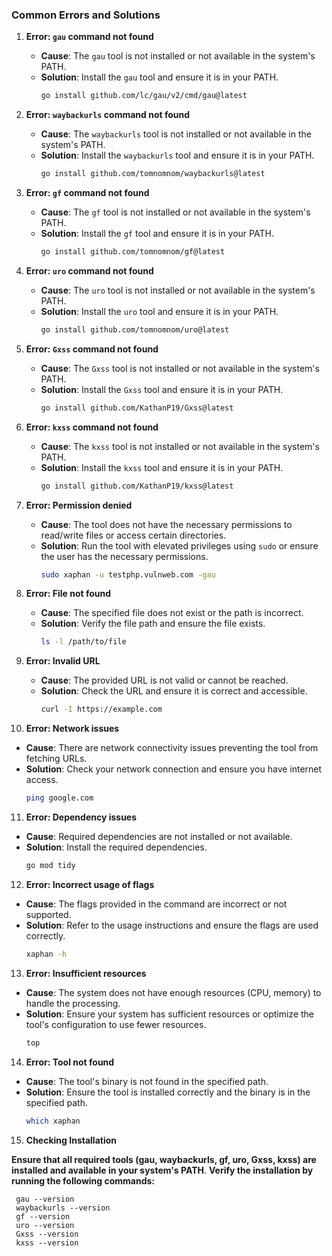 
### Common Errors and Solutions

1. **Error: `gau` command not found**
   - **Cause**: The `gau` tool is not installed or not available in the system's PATH.
   - **Solution**: Install the `gau` tool and ensure it is in your PATH.
     ```sh
     go install github.com/lc/gau/v2/cmd/gau@latest
     ```

2. **Error: `waybackurls` command not found**
   - **Cause**: The `waybackurls` tool is not installed or not available in the system's PATH.
   - **Solution**: Install the `waybackurls` tool and ensure it is in your PATH.
     ```sh
     go install github.com/tomnomnom/waybackurls@latest
     ```

3. **Error: `gf` command not found**
   - **Cause**: The `gf` tool is not installed or not available in the system's PATH.
   - **Solution**: Install the `gf` tool and ensure it is in your PATH.
     ```sh
     go install github.com/tomnomnom/gf@latest
     ```

4. **Error: `uro` command not found**
   - **Cause**: The `uro` tool is not installed or not available in the system's PATH.
   - **Solution**: Install the `uro` tool and ensure it is in your PATH.
     ```sh
     go install github.com/tomnomnom/uro@latest
     ```

5. **Error: `Gxss` command not found**
   - **Cause**: The `Gxss` tool is not installed or not available in the system's PATH.
   - **Solution**: Install the `Gxss` tool and ensure it is in your PATH.
     ```sh
     go install github.com/KathanP19/Gxss@latest
     ```

6. **Error: `kxss` command not found**
   - **Cause**: The `kxss` tool is not installed or not available in the system's PATH.
   - **Solution**: Install the `kxss` tool and ensure it is in your PATH.
     ```sh
     go install github.com/KathanP19/kxss@latest
     ```

7. **Error: Permission denied**
   - **Cause**: The tool does not have the necessary permissions to read/write files or access certain directories.
   - **Solution**: Run the tool with elevated privileges using `sudo` or ensure the user has the necessary permissions.
     ```sh
     sudo xaphan -u testphp.vulnweb.com -gau
     ```

8. **Error: File not found**
   - **Cause**: The specified file does not exist or the path is incorrect.
   - **Solution**: Verify the file path and ensure the file exists.
     ```sh
     ls -l /path/to/file
     ```

9. **Error: Invalid URL**
   - **Cause**: The provided URL is not valid or cannot be reached.
   - **Solution**: Check the URL and ensure it is correct and accessible.
     ```sh
     curl -I https://example.com
     ```

10. **Error: Network issues**
   - **Cause**: There are network connectivity issues preventing the tool from fetching URLs.
   - **Solution**: Check your network connection and ensure you have internet access.
     ```sh
     ping google.com
     ```

11. **Error: Dependency issues**
   - **Cause**: Required dependencies are not installed or not available.
   - **Solution**: Install the required dependencies.
     ```sh
     go mod tidy
     ```

12. **Error: Incorrect usage of flags**
   - **Cause**: The flags provided in the command are incorrect or not supported.
   - **Solution**: Refer to the usage instructions and ensure the flags are used correctly.
     ```sh
     xaphan -h
     ```

13. **Error: Insufficient resources**
   - **Cause**: The system does not have enough resources (CPU, memory) to handle the processing.
   - **Solution**: Ensure your system has sufficient resources or optimize the tool's configuration to use fewer resources.
     ```sh
     top
     ```

14. **Error: Tool not found**
   - **Cause**: The tool's binary is not found in the specified path.
   - **Solution**: Ensure the tool is installed correctly and the binary is in the specified path.
     ```sh
     which xaphan
     ```

15. **Checking Installation**

**Ensure that all required tools (gau, waybackurls, gf, uro, Gxss, kxss) are installed and available in your system's PATH**.
**Verify the installation by running the following commands:**

```
 gau --version
 waybackurls --version
 gf --version
 uro --version
 Gxss --version
 kxss --version
```
